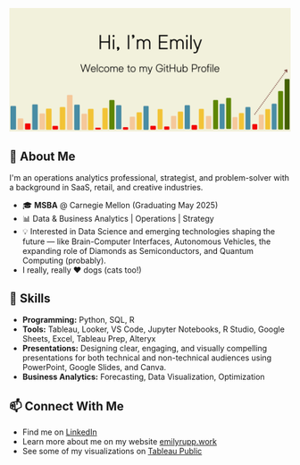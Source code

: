 <!--
**3milyR/3milyR** is a ✨ _special_ ✨ repository because its `README.md` (this file) appears on your GitHub profile.

Here are some ideas to get you started:

- 🔭 I’m currently working on ...
- 🌱 I’m currently learning ...
- 👯 I’m looking to collaborate on ...
- 🤔 I’m looking for help with ...
- 💬 Ask me about ...
- 📫 How to reach me: ...
- 😄 Pronouns: ...
- ⚡ Fun fact: ...
-->
![Emily Rupp Banner](https://raw.githubusercontent.com/3milyR/3milyR/main/github_banner3.png)

## 🚀 About Me  
I'm an operations analytics professional, strategist, and problem-solver with a background in SaaS, retail, and creative industries.   

- 🎓 **MSBA** @ Carnegie Mellon (Graduating May 2025)  
- 📊 Data & Business Analytics | Operations | Strategy  
- 💡 Interested in Data Science and emerging technologies shaping the future — like Brain-Computer Interfaces, Autonomous Vehicles, the expanding role of Diamonds as Semiconductors, and Quantum Computing (probably).
- I really, really ❤️ dogs (cats too!)
  

## 🔧 Skills  
- **Programming:** Python, SQL, R  
- **Tools:** Tableau, Looker, VS Code, Jupyter Notebooks, R Studio, Google Sheets, Excel, Tableau Prep, Alteryx  
- **Presentations:** Designing clear, engaging, and visually compelling presentations for both technical and non-technical audiences using PowerPoint, Google Slides, and Canva. 
- **Business Analytics:** Forecasting, Data Visualization, Optimization
  

## 📫 Connect With Me  
- Find me on [LinkedIn](https://linkedin.com/in/emilyrupp)  
- Learn more about me on my website [emilyrupp.work](https://emilyrupp.work)  
- See some of my visualizations on [Tableau Public](https://public.tableau.com/app/profile/3milyr/vizzes)  
